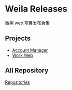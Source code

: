 # Weila Releases

微喇 web 项目发布合集

## Projects

- [Account Manager](https://github.com/kvoon3/weila-account-manager-releases)
- [Work Web](https://github.com/kvoon3/weila-work-web-releases)

## All Repository

[Repositories](https://github.com/search?q=user%3Akvoon3+weila-+in%3Aname+releases+in%3Aname&type=repositories)

